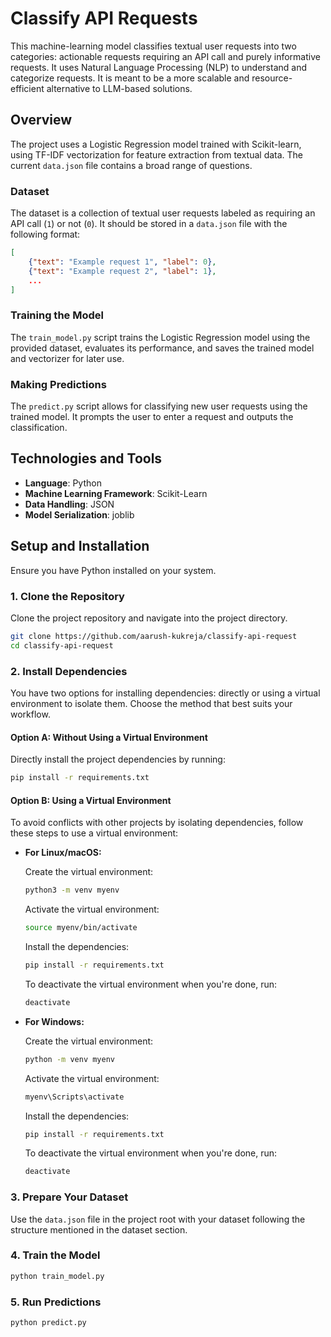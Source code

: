 # Classify API Requests

This machine-learning model classifies textual user requests into two categories: actionable requests requiring an API call and purely informative requests. It uses Natural Language Processing (NLP) to understand and categorize requests. It is meant to be a more scalable and resource-efficient alternative to LLM-based solutions.

## Overview

The project uses a Logistic Regression model trained with Scikit-learn, using TF-IDF vectorization for feature extraction from textual data. The current `data.json` file contains a broad range of questions.

### Dataset

The dataset is a collection of textual user requests labeled as requiring an API call (`1`) or not (`0`). It should be stored in a `data.json` file with the following format:

```json
[
    {"text": "Example request 1", "label": 0},
    {"text": "Example request 2", "label": 1},
    ...
]
```

### Training the Model

The `train_model.py` script trains the Logistic Regression model using the provided dataset, evaluates its performance, and saves the trained model and vectorizer for later use.

### Making Predictions

The `predict.py` script allows for classifying new user requests using the trained model. It prompts the user to enter a request and outputs the classification.

## Technologies and Tools

- **Language**: Python
- **Machine Learning Framework**: Scikit-Learn
- **Data Handling**: JSON
- **Model Serialization**: joblib


## Setup and Installation

Ensure you have Python installed on your system.

### 1. Clone the Repository
Clone the project repository and navigate into the project directory.

```bash
git clone https://github.com/aarush-kukreja/classify-api-request
cd classify-api-request
```

### 2. Install Dependencies

You have two options for installing dependencies: directly or using a virtual environment to isolate them. Choose the method that best suits your workflow.

#### Option A: Without Using a Virtual Environment
Directly install the project dependencies by running:

```bash
pip install -r requirements.txt
```

#### Option B: Using a Virtual Environment
To avoid conflicts with other projects by isolating dependencies, follow these steps to use a virtual environment:

- **For Linux/macOS:**

    Create the virtual environment:
    ```bash
    python3 -m venv myenv
    ```
    
    Activate the virtual environment:
    ```bash
    source myenv/bin/activate
    ```
    
    Install the dependencies:
    ```bash
    pip install -r requirements.txt
    ```

     To deactivate the virtual environment when you're done, run:
    ```bash
    deactivate
    ```
    
- **For Windows:**

    Create the virtual environment:
    ```bash
    python -m venv myenv
    ```
    
    Activate the virtual environment:
    ```bash
    myenv\Scripts\activate
    ```
    
    Install the dependencies:
    ```bash
    pip install -r requirements.txt
    ```

    To deactivate the virtual environment when you're done, run:
    ```bash
    deactivate
    ```
    
### 3. **Prepare Your Dataset**

Use the `data.json` file in the project root with your dataset following the structure mentioned in the dataset section.

### 4. **Train the Model**
```bash
python train_model.py
```

### 5. **Run Predictions**
```bash
python predict.py
```
